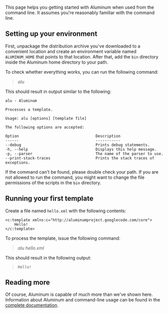 This page helps you getting started with Aluminum when used from the command line. It assumes you're reasonably familiar with the command line.

## Setting up your environment ##

First, unpackage the distribution archive you've downloaded to a convenient location and create an environment variable named `ALUMINUM_HOME` that points to that location. After that, add the `bin` directory inside the Aluminum home directory to your path.

To check whether everything works, you can run the following command:

> _alu_

This should result in output similar to the following:

```
alu - Aluminum

Processes a template.

Usage: alu [options] [template file]

The following options are accepted:

Option                                  Description
------                                  -----------
--debug                                 Prints debug statements.
-h, --help                              Displays this help message.
-p, --parser                            The name of the parser to use.
--print-stack-traces                    Prints the stack traces of exceptions.
```

If the command can't be found, please double check your path. If you are not allowed to run the command, you might want to change the file permissions of the scripts in the `bin` directory.

## Running your first template ##

Create a file named `hello.xml` with the following contents:

```
<c:template xmlns:c="http://aluminumproject.googlecode.com/core">
    Hello!
</c:template>
```

To process the template, issue the following command:

> _alu hello.xml_

This should result in the following output:

> `Hello!`

## Reading more ##

Of course, Aluminum is capable of much more than we've shown here. Information about Aluminum and command-line usage can be found in the [complete documentation](Documentation.md).
